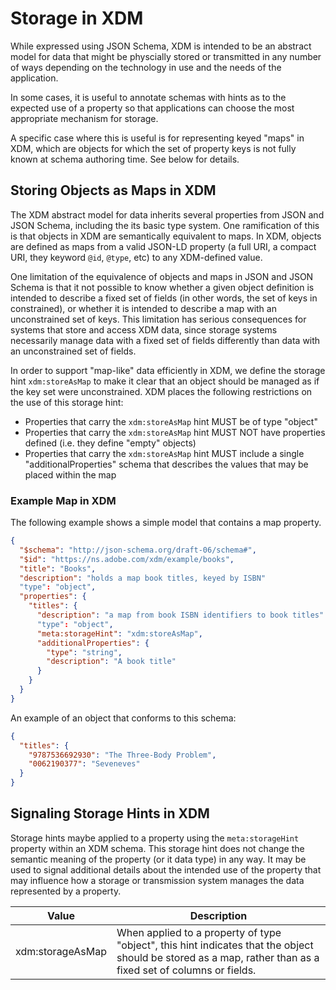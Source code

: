 # Storage in XDM

While expressed using JSON Schema, XDM is intended to be an abstract model for data that might be physcially stored or transmitted in any number of ways depending on the technology in use and the needs of the application.

In some cases, it is useful to annotate schemas with hints as to the expected use of a property so that applications can choose the most appropriate mechanism for storage.

A specific case where this is useful is for representing keyed "maps" in XDM, which are objects for which the set of property keys is not fully known at schema authoring time. See below for details.

## Storing Objects as Maps in XDM

The XDM abstract model for data inherits several properties from JSON and JSON Schema, including the its basic type system. One ramification of this is that objects in XDM are semantically equivalent to maps. In XDM, objects are defined as maps from a valid JSON-LD property (a full URI, a compact URI, they keyword `@id`, `@type`, etc) to any XDM-defined value.

One limitation of the equivalence of objects and maps in JSON and JSON Schema is that it not possible to know whether a given object definition is intended to describe a fixed set of fields (in other words, the set of keys in constrained), or whether it is intended to describe a map with an unconstrained set of keys. This limitation has serious consequences for systems that store and access XDM data, since storage systems necessarily manage data with a fixed set of fields differently than data with an unconstrained set of fields.

In order to support "map-like" data efficiently in XDM, we define the storage hint `xdm:storeAsMap` to make it clear that an object should be managed as if the key set were unconstrained. XDM places the following restrictions on the use of this storage hint:

* Properties that carry the `xdm:storeAsMap` hint MUST be of type "object"
* Properties that carry the `xdm:storeAsMap` hint MUST NOT have properties defined (i.e. they define "empty" objects)
* Properties that carry the `xdm:storeAsMap` hint MUST include a single "additionalProperties" schema that describes the values that may be placed within the map

### Example Map in XDM

The following example shows a simple model that contains a map property.

```json
{
  "$schema": "http://json-schema.org/draft-06/schema#",
  "$id": "https://ns.adobe.com/xdm/example/books",
  "title": "Books",
  "description": "holds a map book titles, keyed by ISBN"
  "type": "object",
  "properties": {
    "titles": {
      "description": "a map from book ISBN identifiers to book titles"
      "type": "object",
      "meta:storageHint": "xdm:storeAsMap",
      "additionalProperties": {
        "type": "string",
        "description": "A book title"
      }
    }
  }
}
```

An example of an object that conforms to this schema:

```json
{
  "titles": {
    "9787536692930": "The Three-Body Problem",
    "0062190377": "Seveneves"
  }
}
```

## Signaling Storage Hints in XDM

Storage hints maybe applied to a property using the `meta:storageHint` property within an XDM schema. This storage hint does not change the semantic meaning of the property (or it data type) in any way. It may be used to signal additional details about the intended use of the property that may influence how a storage or transmission system manages the data represented by a property.

| Value            | Description                                                                                                                                                  |
| ---------------- | ------------------------------------------------------------------------------------------------------------------------------------------------------------ |
| xdm:storageAsMap | When applied to a property of type "object", this hint indicates that the object should be stored as a map, rather than as a fixed set of columns or fields. |
